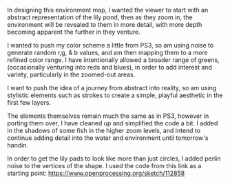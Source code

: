 In designing this environment map, I wanted the viewer to start with an abstract representation of the lily pond, then as they zoom in, the environment will be revealed to them in more detail, with more depth becoming apparent the further in they venture. 

I wanted to push my color scheme a little from PS3, so am using noise to generate random r,g, & b values, and am then mapping them to a more refined color range. I have intentionally allowed a broader range of greens, (occasionally venturing into reds and blues), in order to add interest and variety, particularly in the zoomed-out areas. 

I want to push the idea of a journey from abstract into reality, so am using stylistic elements such as strokes to create a simple, playful aesthetic in the first few layers. 

The elements themselves remain much the same as in PS3, however in porting them over, I have cleaned up and simplified the code a bit. I added in the shadows of some fish in the higher zoom levels, and intend to continue adding detail into the water and environment until tomorrow's handin. 

In order to get the lily pads to look like more than just circles, I added perlin noise to the vertices of the shape. I used the code from this link as a starting point: https://www.openprocessing.org/sketch/112858
